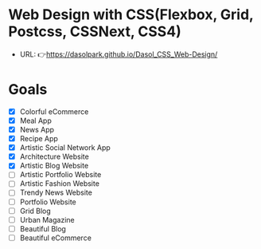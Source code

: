 # Web Design with CSS(Flexbox, Grid, Postcss, CSSNext, CSS4)

- URL: 👉https://dasolpark.github.io/Dasol_CSS_Web-Design/

# Goals

- [x] Colorful eCommerce
- [x] Meal App
- [x] News App
- [x] Recipe App
- [x] Artistic Social Network App
- [x] Architecture Website
- [x] Artistic Blog Website
- [ ] Artistic Portfolio Website
- [ ] Artistic Fashion Website
- [ ] Trendy News Website
- [ ] Portfolio Website
- [ ] Grid Blog
- [ ] Urban Magazine
- [ ] Beautiful Blog
- [ ] Beautiful eCommerce